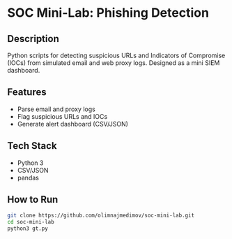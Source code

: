 # SOC Mini-Lab: Phishing Detection

## Description
Python scripts for detecting suspicious URLs and Indicators of Compromise (IOCs) from simulated email and web proxy logs. Designed as a mini SIEM dashboard.

## Features
- Parse email and proxy logs
- Flag suspicious URLs and IOCs
- Generate alert dashboard (CSV/JSON)

## Tech Stack
- Python 3
- CSV/JSON
- pandas

## How to Run
```bash
git clone https://github.com/olimnajmedimov/soc-mini-lab.git
cd soc-mini-lab
python3 gt.py
